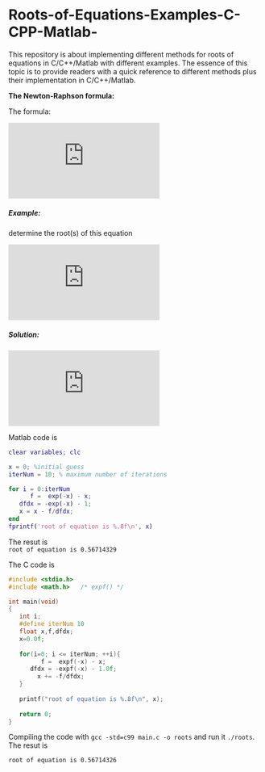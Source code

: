 # Roots-of-Equations-Examples-C-CPP-Matlab-
This repository is about implementing different methods for roots of equations in C/C++/Matlab with different examples. The essence of this topic is to provide readers with a quick reference to different methods plus their implementation in C/C++/Matlab. 

**The Newton-Raphson formula:**

The formula:

![](https://latex.codecogs.com/gif.latex?x_%7Bi&plus;1%7D%20%3D%20x_i%20-%20%5Cfrac%7Bf%28x_i%29%7D%7Bf%27%28x_i%29%7D)

##### Example: 
determine the root(s) of this equation

![](https://latex.codecogs.com/gif.latex?f%28x%29%20%3D%20e%5E%7B-x%7D%20-%20x)

##### Solution:

![](https://latex.codecogs.com/gif.latex?x_0%20%3D%200%20%5C%5C%20f%27%28x%29%20%3D%20-e%5E%7B-x%7D%20-%201)

Matlab code is 
```Matlab
clear variables; clc

x = 0; %initial guess
iterNum = 10; % maximum number of iterations

for i = 0:iterNum
      f =  exp(-x) - x;
   dfdx = -exp(-x) - 1;
   x = x - f/dfdx;
end
fprintf('root of equation is %.8f\n', x)
```
The resut is   
`root of equation is 0.56714329`

The C code is

```C
#include <stdio.h>
#include <math.h>   /* expf() */

int main(void)
{
   int i;
   #define iterNum 10
   float x,f,dfdx;
   x=0.0f;
	
   for(i=0; i <= iterNum; ++i){
         f =  expf(-x) - x;
      dfdx = -expf(-x) - 1.0f;
        x += -f/dfdx;
   }
   
   printf("root of equation is %.8f\n", x);
	
   return 0;
}
```
Compiling the code with `gcc -std=c99 main.c -o roots` and run it `./roots`. The resut is 

`root of equation is 0.56714326`
